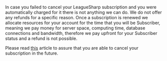 In case you failed to cancel your LeagueSharp subscription and you were automatically charged for it there is not anything we can do. We do not offer any refunds for a specific reason. Once a subscription is renewed we allocate resources for your account for the time that you will be Subscriber, meaning we pay money for server space, computing time, database connections and bandwidth, therefore we pay upfront for your Subscriber status and a refund is not possible.

Please read [this](https://www.joduska.me/forum/index.php?app=infotickets&page=article&id=25#/article) article to assure that you are able to cancel your subscription in the future.
